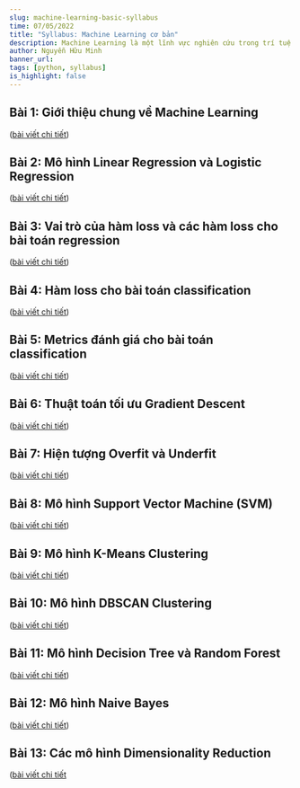 ```yaml
---
slug: machine-learning-basic-syllabus
time: 07/05/2022
title: "Syllabus: Machine Learning cơ bản"
description: Machine Learning là một lĩnh vực nghiên cứu trong trí tuệ nhân tạo, mà mục tiêu là phát triển các kỹ thuật giúp máy tính học từ dữ liệu. Bài viết này sẽ tổng hợp danh sách một số kiến thức cơ bản nhất về Machine Learning như các thuật toán ML cơ bản, cách chia dữ liệu, cách đánh giá mô hình, cách tinh chỉnh mô hình ...
author: Nguyễn Hữu Minh
banner_url: 
tags: [python, syllabus]
is_highlight: false
---
```


## Bài 1: Giới thiệu chung về Machine Learning

([bài viết chi tiết](/blog/machine-learning-introduction/))

## Bài 2: Mô hình Linear Regression và Logistic Regression

([bài viết chi tiết](/blog/linear-regression-logistic-regression/))

## Bài 3: Vai trò của hàm loss và các hàm loss cho bài toán regression

([bài viết chi tiết](/blog/loss-function-and-regression-loss/))

## Bài 4: Hàm loss cho bài toán classification

([bài viết chi tiết](/blog/classification-loss/))

## Bài 5: Metrics đánh giá cho bài toán classification

([bài viết chi tiết](/blog/classification-metrics/))

## Bài 6: Thuật toán tối ưu Gradient Descent

([bài viết chi tiết](/blog/gradient-descent/))

## Bài 7: Hiện tượng Overfit và Underfit

([bài viết chi tiết](/blog/overfit-underfit/))

## Bài 8: Mô hình Support Vector Machine (SVM)

([bài viết chi tiết](/blog/svm/))

## Bài 9: Mô hình K-Means Clustering

([bài viết chi tiết](/blog/k-means/))

## Bài 10: Mô hình DBSCAN Clustering

([bài viết chi tiết](/blog/dbscan/))

## Bài 11: Mô hình Decision Tree và Random Forest

([bài viết chi tiết](/blog/decision-tree-random-forest/))

## Bài 12: Mô hình Naive Bayes

([bài viết chi tiết](/blog/naive-bayes/))

## Bài 13: Các mô hình Dimensionality Reduction

([bài viết chi tiết](/blog/dimensionality-reduction/)

